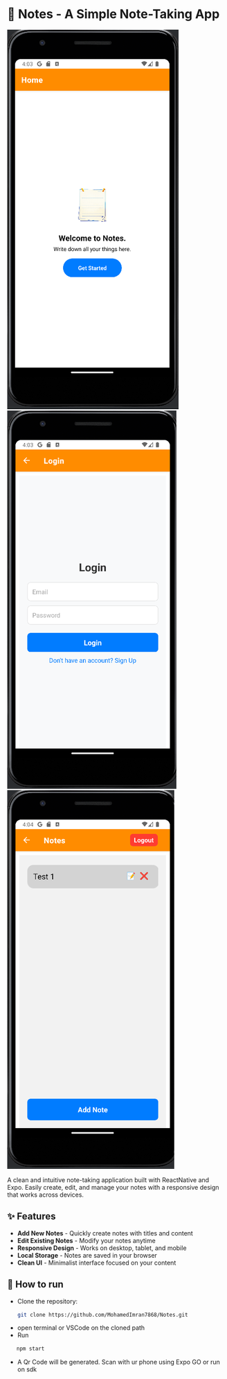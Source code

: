 # 📝 Notes - A Simple Note-Taking App

![Project Preview1](./assets/ss1.png)![Project Preview2](./assets/ss2.png)![Project Preview3](./assets/ss3.png)

A clean and intuitive note-taking application built with ReactNative and Expo. Easily create, edit, and manage your notes with a responsive design that works across devices.

## ✨ Features

- **Add New Notes** - Quickly create notes with titles and content
- **Edit Existing Notes** - Modify your notes anytime
- **Responsive Design** - Works on desktop, tablet, and mobile
- **Local Storage** - Notes are saved in your browser
- **Clean UI** - Minimalist interface focused on your content

## 👟 How to run
- Clone the repository:
   ```bash
   git clone https://github.com/MohamedImran7868/Notes.git
  ```
- open terminal or VSCode on the cloned path
- Run 
```bash
   npm start
  ```
- A Qr Code will be generated. Scan with ur phone using Expo GO or run on sdk
